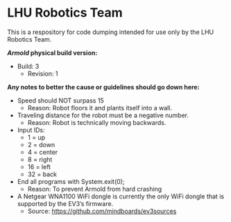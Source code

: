 # LHU Robotics Team

This is a respository for code dumping intended for use only by the LHU Robotics Team.

<b><i>Armold</i> physical build version:</b>
- Build: 3
  - Revision: 1

<b>Any notes to better the cause or guidelines should go down here:</b>

- Speed should NOT surpass 15
  - Reason: Robot floors it and plants itself into a wall.
- Traveling distance for the robot must be a negative number.
  - Reason: Robot is technically moving backwards.
- Input IDs:
  - 1 = up
  - 2 = down
  - 4 = center
  - 8 = right
  - 16 = left
  - 32 = back
- End all programs with System.exit(0);
  - Reason: To prevent Armold from hard crashing
- A Netgear WNA1100 WiFi dongle is currently the only WiFi dongle that is supported by the EV3’s firmware.
  - Source: https://github.com/mindboards/ev3sources

